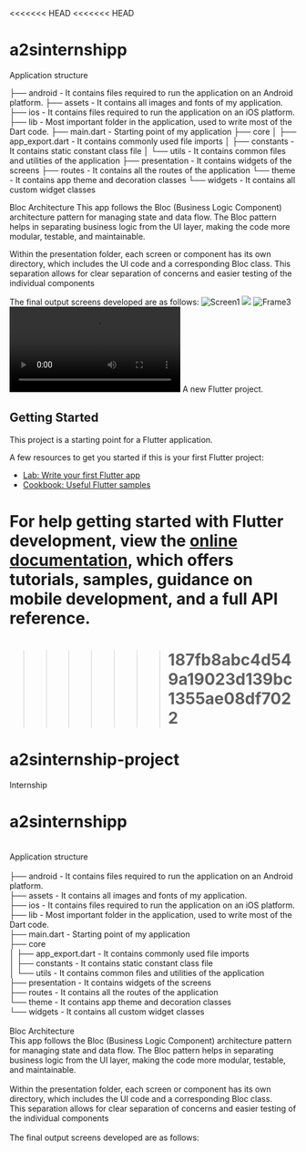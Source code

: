 <<<<<<< HEAD
<<<<<<< HEAD

# a2sinternshipp

Application structure

├── android - It contains files required to run the application on an Android platform.
├── assets - It contains all images and fonts of my application.
├── ios - It contains files required to run the application on an iOS platform.
├── lib - Most important folder in the application, used to write most of the Dart code.
├── main.dart - Starting point of my application
├── core
│ ├── app_export.dart - It contains commonly used file imports
│ ├── constants - It contains static constant class file
│ └── utils - It contains common files and utilities of the application
├── presentation - It contains widgets of the screens
├── routes - It contains all the routes of the application
└── theme - It contains app theme and decoration classes
└── widgets - It contains all custom widget classes

Bloc Architecture
This app follows the Bloc (Business Logic Component) architecture pattern for managing state and data flow. The Bloc pattern helps in separating business logic from the UI layer, making the code more modular, testable, and maintainable.

Within the presentation folder, each screen or component has its own directory, which includes the UI code and a corresponding Bloc class. This separation allows for clear separation of concerns and easier testing of the individual components

The final output screens developed are as follows:
![Screen1](c:/Users/Firos/Downloads/Screenshot_20230530_221324.jpg)
![](c:/Users/Firos/Downloads/Screenshot_20230530_221331.jpg)
![Frame3](c:/Users/Firos/Downloads/Screenshot_20230530_221351.jpg)
![](D:/personal/Github/a2sinternshipp/recording.mp4)
A new Flutter project.

## Getting Started

This project is a starting point for a Flutter application.

A few resources to get you started if this is your first Flutter project:

-   [Lab: Write your first Flutter app](https://docs.flutter.dev/get-started/codelab)
-   [Cookbook: Useful Flutter samples](https://docs.flutter.dev/cookbook)

For help getting started with Flutter development, view the
[online documentation](https://docs.flutter.dev/), which offers tutorials,
samples, guidance on mobile development, and a full API reference.
=======

> > > > > > > # 187fb8abc4d549a19023d139bc1355ae08df7022

# a2sinternship-project

Internship

# a2sinternshipp

<br>
Application structure<br>
<br>
├── android - It contains files required to run the application on an Android platform.<br>
├── assets - It contains all images and fonts of my application.<br>
├── ios - It contains files required to run the application on an iOS platform.<br>
├── lib - Most important folder in the application, used to write most of the Dart code.<br>
├── main.dart - Starting point of my application<br>
├── core<br>
│ ├── app_export.dart - It contains commonly used file imports<br>
│ ├── constants - It contains static constant class file<br>
│ └── utils - It contains common files and utilities of the application<br>
├── presentation - It contains widgets of the screens<br>
├── routes - It contains all the routes of the application<br>
└── theme - It contains app theme and decoration classes<br>
└── widgets - It contains all custom widget classes<br>
<br>
Bloc Architecture<br>
This app follows the Bloc (Business Logic Component) architecture pattern for managing state and data flow. The Bloc pattern helps in separating<br> business logic from the UI layer, making the code more modular, testable, and maintainable.<br>
<br>
Within the presentation folder, each screen or component has its own directory, which includes the UI code and a corresponding Bloc class.<br> This separation allows for clear separation of concerns and easier testing of the individual components<br>
<br>
The final output screens developed are as follows:<br>
